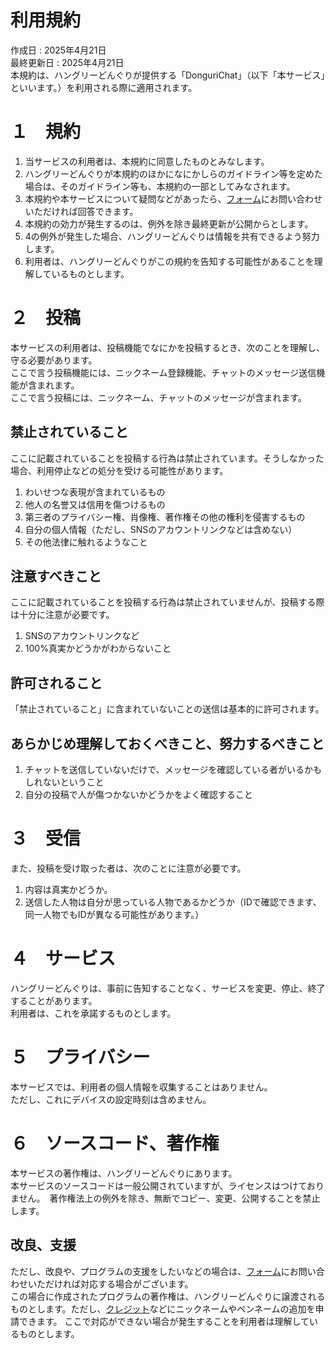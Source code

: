 # 利用規約
作成日 : 2025年4月21日  
最終更新日 : 2025年4月21日  
本規約は、ハングリーどんぐりが提供する「DonguriChat」（以下「本サービス」といいます。）を利用される際に適用されます。  

# １　規約
1. 当サービスの利用者は、本規約に同意したものとみなします。  
2. ハングリーどんぐりが本規約のほかになにかしらのガイドライン等を定めた場合は、そのガイドライン等も、本規約の一部としてみなされます。  
3. 本規約や本サービスについて疑問などがあったら、[フォーム](https://forms.gle/KpchoxQ9bZSgpeQa7)にお問い合わせいただければ回答できます。
4. 本規約の効力が発生するのは、例外を除き最終更新が公開からとします。
5. 4の例外が発生した場合、ハングリーどんぐりは情報を共有できるよう努力します。
6. 利用者は、ハングリーどんぐりがこの規約を告知する可能性があることを理解しているものとします。

# ２　投稿
本サービスの利用者は、投稿機能でなにかを投稿するとき、次のことを理解し、守る必要があります。  
ここで言う投稿機能には、ニックネーム登録機能、チャットのメッセージ送信機能が含まれます。  
ここで言う投稿には、ニックネーム、チャットのメッセージが含まれます。  
## 禁止されていること
ここに記載されていることを投稿する行為は禁止されています。そうしなかった場合、利用停止などの処分を受ける可能性があります。
1. わいせつな表現が含まれているもの
2. 他人の名誉又は信用を傷つけるもの
3. 第三者のプライバシー権、肖像権、著作権その他の権利を侵害するもの
4. 自分の個人情報（ただし、SNSのアカウントリンクなどは含めない）
5. その他法律に触れるようなこと
## 注意すべきこと
ここに記載されていることを投稿する行為は禁止されていませんが、投稿する際は十分に注意が必要です。
1. SNSのアカウントリンクなど
2. 100%真実かどうかがわからないこと
## 許可されること
「禁止されていること」に含まれていないことの送信は基本的に許可されます。  
## あらかじめ理解しておくべきこと、努力するべきこと
1. チャットを送信していないだけで、メッセージを確認している者がいるかもしれないということ
2. 自分の投稿で人が傷つかないかどうかをよく確認すること

# ３　受信
また、投稿を受け取った者は、次のことに注意が必要です。
1. 内容は真実かどうか。
2. 送信した人物は自分が思っている人物であるかどうか（IDで確認できます、同一人物でもIDが異なる可能性があります。）

# ４　サービス
ハングリーどんぐりは、事前に告知することなく、サービスを変更、停止、終了することがあります。  
利用者は、これを承諾するものとします。

# ５　プライバシー
本サービスでは、利用者の個人情報を収集することはありません。  
ただし、これにデバイスの設定時刻は含めません。

# ６　ソースコード、著作権
本サービスの著作権は、ハングリーどんぐりにあります。  
本サービスのソースコードは一般公開されていますが、ライセンスはつけておりません。　著作権法上の例外を除き、無断でコピー、変更、公開することを禁止します。  
## 改良、支援
ただし、改良や、プログラムの支援をしたいなどの場合は、[フォーム](https://forms.gle/KpchoxQ9bZSgpeQa7)にお問い合わせいただければ対応する場合がございます。  
この場合に作成されたプログラムの著作権は、ハングリーどんぐりに譲渡されるものとします。ただし、[クレジット](CREDITS.md)などにニックネームやペンネームの追加を申請できます。
ここで対応ができない場合が発生することを利用者は理解しているものとします。
